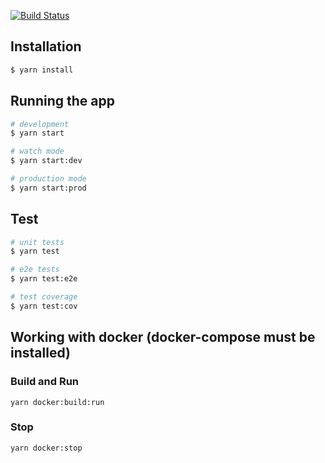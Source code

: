 [![Build Status](https://travis-ci.com/vetrosound/people-service.svg?branch=main)](https://travis-ci.com/vetrosound/people-service)

## Installation

```bash
$ yarn install
```

## Running the app

```bash
# development
$ yarn start

# watch mode
$ yarn start:dev

# production mode
$ yarn start:prod
```

## Test

```bash
# unit tests
$ yarn test

# e2e tests
$ yarn test:e2e

# test coverage
$ yarn test:cov
```

## Working with docker (docker-compose must be installed)

### Build and Run
`yarn docker:build:run`

### Stop
`yarn docker:stop`
